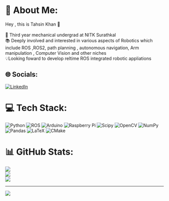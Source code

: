 
# 💫 About Me:
Hey , this is Tahsin Khan 👋<br><br>💼 Third year mechanical undergrad at NITK Surathkal <br>📚 Deeply involved and interested in various aspects of Robotics which include ROS ,ROS2, path planning , autonomous navigation, Arm manipulation , Computer Vision and other niches <br>💡Looking foward to develop reltime ROS integrated robotic appliations 


## 🌐 Socials:
[![LinkedIn](https://img.shields.io/badge/LinkedIn-%230077B5.svg?logo=linkedin&logoColor=white)](https://linkedin.com/in/tahsin-khan-/) 

# 💻 Tech Stack:
![Python](https://img.shields.io/badge/python-3670A0?style=for-the-badge&logo=python&logoColor=ffdd54) ![ROS](https://img.shields.io/badge/ros-%230A0FF9.svg?style=for-the-badge&logo=ros&logoColor=white) ![Arduino](https://img.shields.io/badge/-Arduino-00979D?style=for-the-badge&logo=Arduino&logoColor=white) ![Raspberry Pi](https://img.shields.io/badge/-RaspberryPi-C51A4A?style=for-the-badge&logo=Raspberry-Pi) ![Scipy](https://img.shields.io/badge/SciPy-%230C55A5.svg?style=for-the-badge&logo=scipy&logoColor=%white) ![OpenCV](https://img.shields.io/badge/opencv-%23white.svg?style=for-the-badge&logo=opencv&logoColor=white) ![NumPy](https://img.shields.io/badge/numpy-%23013243.svg?style=for-the-badge&logo=numpy&logoColor=white) ![Pandas](https://img.shields.io/badge/pandas-%23150458.svg?style=for-the-badge&logo=pandas&logoColor=white) ![LaTeX](https://img.shields.io/badge/latex-%23008080.svg?style=for-the-badge&logo=latex&logoColor=white) ![CMake](https://img.shields.io/badge/CMake-%23008FBA.svg?style=for-the-badge&logo=cmake&logoColor=white)
# 📊 GitHub Stats:
![](https://github-readme-stats.vercel.app/api?username=TahsinOP&theme=radical&hide_border=false&include_all_commits=false&count_private=false)<br/>
![](https://github-readme-streak-stats.herokuapp.com/?user=TahsinOP&theme=radical&hide_border=false)<br/>
![](https://github-readme-stats.vercel.app/api/top-langs/?username=TahsinOP&theme=radical&hide_border=false&include_all_commits=false&count_private=false&layout=compact)

---
[![](https://visitcount.itsvg.in/api?id=TahsinOP&icon=0&color=0)](https://visitcount.itsvg.in)

<!-- Proudly created with GPRM ( https://gprm.itsvg.in ) -->
